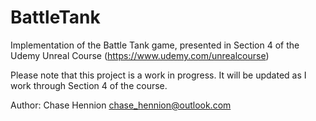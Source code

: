 # BattleTank
Implementation of the Battle Tank game, presented in Section 4 of the Udemy Unreal Course (https://www.udemy.com/unrealcourse)

Please note that this project is a work in progress. It will be updated as I work through Section 4 of the course.

Author: Chase Hennion <chase_hennion@outlook.com>
